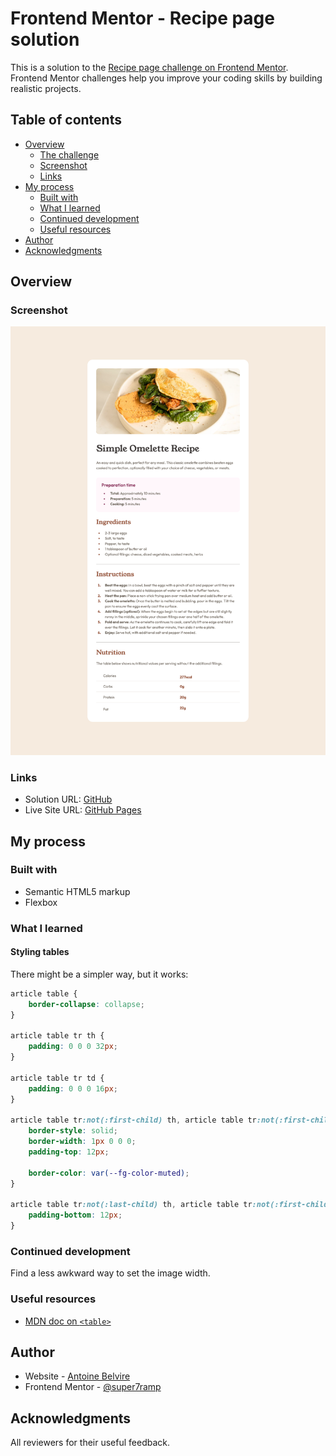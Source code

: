 # Frontend Mentor - Recipe page solution

This is a solution to
the [Recipe page challenge on Frontend Mentor](https://www.frontendmentor.io/challenges/recipe-page-KiTsR8QQKm).
Frontend Mentor challenges help you improve your coding skills by building realistic projects.

## Table of contents

- [Overview](#overview)
    - [The challenge](#the-challenge)
    - [Screenshot](#screenshot)
    - [Links](#links)
- [My process](#my-process)
    - [Built with](#built-with)
    - [What I learned](#what-i-learned)
    - [Continued development](#continued-development)
    - [Useful resources](#useful-resources)
- [Author](#author)
- [Acknowledgments](#acknowledgments)

## Overview

### Screenshot

![](./screenshot.png)

### Links

- Solution URL: [GitHub](https://github.com/super7ramp/frontend-mentor/4-recipe-page)
- Live Site
  URL: [GitHub Pages](https://super7ramp.github.io/frontend-mentor/4-recipe-page/recipe-page-main/)

## My process

### Built with

- Semantic HTML5 markup
- Flexbox

### What I learned

#### Styling tables

There might be a simpler way, but it works:

```css
article table {
    border-collapse: collapse;
}

article table tr th {
    padding: 0 0 0 32px;
}

article table tr td {
    padding: 0 0 0 16px;
}

article table tr:not(:first-child) th, article table tr:not(:first-child) td {
    border-style: solid;
    border-width: 1px 0 0 0;
    padding-top: 12px;

    border-color: var(--fg-color-muted);
}

article table tr:not(:last-child) th, article table tr:not(:first-child) td {
    padding-bottom: 12px;
}
```

### Continued development

Find a less awkward way to set the image width.

### Useful resources

- [MDN doc on `<table>`](https://developer.mozilla.org/fr/docs/Web/HTML/Reference/Elements/table)

## Author

- Website - [Antoine Belvire](https://belv.re)
- Frontend Mentor - [@super7ramp](https://www.frontendmentor.io/profile/super7ramp)

## Acknowledgments

All reviewers for their useful feedback.
